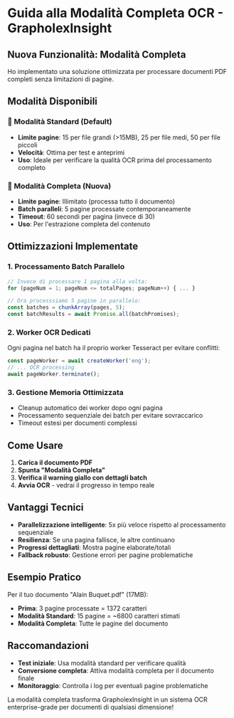 # Guida alla Modalità Completa OCR - GrapholexInsight

## Nuova Funzionalità: Modalità Completa

Ho implementato una soluzione ottimizzata per processare documenti PDF completi senza limitazioni di pagine.

## Modalità Disponibili

### 🚀 Modalità Standard (Default)
- **Limite pagine**: 15 per file grandi (>15MB), 25 per file medi, 50 per file piccoli
- **Velocità**: Ottima per test e anteprimi
- **Uso**: Ideale per verificare la qualità OCR prima del processamento completo

### 🔄 Modalità Completa (Nuova)
- **Limite pagine**: Illimitato (processa tutto il documento)
- **Batch paralleli**: 5 pagine processate contemporaneamente
- **Timeout**: 60 secondi per pagina (invece di 30)
- **Uso**: Per l'estrazione completa del contenuto

## Ottimizzazioni Implementate

### 1. Processamento Batch Parallelo
```typescript
// Invece di processare 1 pagina alla volta:
for (pageNum = 1; pageNum <= totalPages; pageNum++) { ... }

// Ora processsiamo 5 pagine in parallelo:
const batches = chunkArray(pages, 5);
const batchResults = await Promise.all(batchPromises);
```

### 2. Worker OCR Dedicati
Ogni pagina nel batch ha il proprio worker Tesseract per evitare conflitti:
```typescript
const pageWorker = await createWorker('eng');
// ... OCR processing
await pageWorker.terminate();
```

### 3. Gestione Memoria Ottimizzata
- Cleanup automatico dei worker dopo ogni pagina
- Processamento sequenziale dei batch per evitare sovraccarico
- Timeout estesi per documenti complessi

## Come Usare

1. **Carica il documento PDF**
2. **Spunta "Modalità Completa"**
3. **Verifica il warning giallo con dettagli batch**
4. **Avvia OCR** - vedrai il progresso in tempo reale

## Vantaggi Tecnici

- **Parallelizzazione intelligente**: 5x più veloce rispetto al processamento sequenziale
- **Resilienza**: Se una pagina fallisce, le altre continuano
- **Progressi dettagliati**: Mostra pagine elaborate/totali
- **Fallback robusto**: Gestione errori per pagine problematiche

## Esempio Pratico

Per il tuo documento "Alain Buquet.pdf" (17MB):
- **Prima**: 3 pagine processate = 1372 caratteri
- **Modalità Standard**: 15 pagine = ~6800 caratteri stimati
- **Modalità Completa**: Tutte le pagine del documento

## Raccomandazioni

- **Test iniziale**: Usa modalità standard per verificare qualità
- **Conversione completa**: Attiva modalità completa per il documento finale
- **Monitoraggio**: Controlla i log per eventuali pagine problematiche

La modalità completa trasforma GrapholexInsight in un sistema OCR enterprise-grade per documenti di qualsiasi dimensione!
